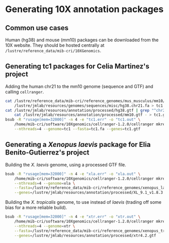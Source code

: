 # Generating 10X annotation packages

## Common use cases

Human (hg38) and mouse (mm10) packages can be downloaded from the 10X website.
They should be hosted centrally at `/lustre/reference_data/mib-cri/10XGenomics`.

## Generating tc1 packages for Celia Martinez's project

Adding the human chr21 to the mm10 genome (sequence and GTF) and calling `cellranger`.

```sh
cat /lustre/reference_data/mib-cri/reference_genomes/mus_musculus/mm10/fasta/mmu.mm10.fa \
    /lustre/jmlab/resources/genomes/sequences/misc/hg38.chr21.fa > tc1.fa
cat /lustre/jmlab/resources/annotation/processed/hg38.gtf | grep "^chr21" | \
    cat /lustre/jmlab/resources/annotation/processed/mm10.gtf - > tc1.gtf
bsub -R "rusage[mem=32000]" -n 4 -e "tc1.err" -o "tc1.out" \
    /home/mib-cri/software/10Xgenomics/cellranger-1.2.0/cellranger mkref \
    --nthreads=4 --genome=tc1 --fasta=tc1.fa --genes=tc1.gtf 
```

## Generating a _Xenopus laevis_ package for Elia Benito-Gutierrez's project

Building the _X. laevis_ genome, using a processed GTF file.

```sh
bsub -R "rusage[mem=32000]" -n 4 -e "xla.err" -o "xla.out" \
    /home/mib-cri/software/10Xgenomics/cellranger-1.2.0/cellranger mkref \
    --nthreads=4 --genome=xla \
    --fasta=/lustre/reference_data/mib-cri/reference_genomes/xenopus_laevis/JGI_9.1/fasta/xla.JGI_9.1.fa \
    --genes=/lustre/jmlab/resources/annotation/processed/XL_9.1_v1.8.3.2.gtf
```

Building the _X. tropicalis_ genome, to use instead of _laevis_ (trading off some bias for a more reliable build).

```sh
bsub -R "rusage[mem=32000]" -n 4 -e "xtr.err" -o "xtr.out" \
    /home/mib-cri/software/10Xgenomics/cellranger-1.2.0/cellranger mkref \
    --nthreads=4 --genome=xtr \
    --fasta=/lustre/reference_data/mib-cri/reference_genomes/xenopus_tropicalis/JGI_4.2/fasta/xtr.JGI_4.2.fa \
    --genes=/lustre/jmlab/resources/annotation/processed/xtr4.2.gtf
```

